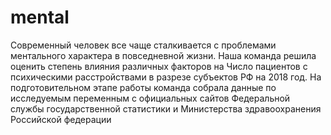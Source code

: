# mental
Современный человек все чаще сталкивается с проблемами ментального характера в
повседневной жизни. Наша команда решила оценить степень влияния различных
факторов на Число пациентов с психическими расстройствами в разрезе субъектов РФ
на 2018 год.
На подготовительном этапе работы команда собрала данные по исследуемым
переменным с официальных сайтов Федеральной службы государственной статистики
и Министерства здравоохранения Российской федерации
